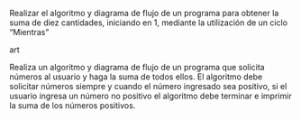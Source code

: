 Realizar el algoritmo y diagrama de flujo de un programa para obtener la suma de diez cantidades, iniciando en 1, mediante la utilización de un ciclo “Mientras”

art


Realiza un algoritmo y diagrama de flujo de un programa que solicita números al usuario y haga la suma de todos ellos. El algoritmo debe solicitar números siempre y cuando el número ingresado sea positivo, si el usuario ingresa un número no positivo el algoritmo debe terminar e imprimir la suma de los números positivos.

